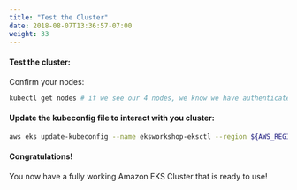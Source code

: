 ```yaml
---
title: "Test the Cluster"
date: 2018-08-07T13:36:57-07:00
weight: 33
---
```

#### Test the cluster:
Confirm your nodes:

```bash
kubectl get nodes # if we see our 4 nodes, we know we have authenticated correctly
```

#### Update the kubeconfig file to interact with you cluster:
```bash
aws eks update-kubeconfig --name eksworkshop-eksctl --region ${AWS_REGION}
```

#### Congratulations!

You now have a fully working Amazon EKS Cluster that is ready to use!
